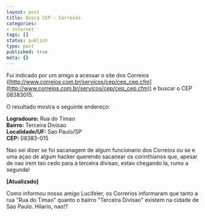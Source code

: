 ```yaml
---
layout: post
title: Busca CEP - Correios
categories:
- internet
tags: []
status: publish
type: post
published: true
meta: {}
---
```

Fui indicado por um amigo a acessar o site dos Correios ([http://www.correios.com.br/servicos/cep/cep_cep.cfm](http://www.correios.com.br/servicos/cep/cep_cep.cfm)) e buscar o CEP 08383015.

O resultado mostra o seguinte endereço:

**Logradouro:** Rua do Timao  
**Bairro:** Terceira Divisao  
**Localidade/UF:** Sao Paulo/SP  
**CEP:** 08383-015

Nao sei dizer se foi sacanagem de algum funcionario dos Correios ou se e uma açao de algum hacker querendo sacanear os corinthianos que, apesar de nao irem tao cedo para a terceira divisao, estao chegando la, rumo a segunda!

**[Atualizado]**

Como informou nosso amigo Lucifeler, os Correrios informaram que tanto a rua "Rua do Timao" quanto o bairro "Terceira Divisao" existem na cidade de Sao Paulo. Hilario, nao!?
